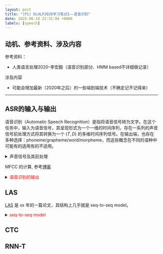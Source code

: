 ```yaml
---
layout: post
title: "(P1) DLHLP2020学习笔记1——语音识别"
date: 2022-06-19 22:31:04 +0800
labels: [speech]
---
```


<style>
hidden_block{
    color:red;
}
</style>

## 动机、参考资料、涉及内容

参考资料：

- 人类语言处理2020-李宏毅（语音识别部分、HMM based不详细做记录）

涉及内容

- 可能会增加最新（2020年之后）的一些端到端技术（不确定记不记得来）

---

## ASR的输入与输出
语音识别（Automatic Speech Recognition）是指将语音信号转为文字。在这个任务中，输入为语音信号，其呈现形式为一个一维的时间序列，存在一系列的声音信号前处理方式将其转换为一个 $(T, D)$ 的多维时间序列信号。在输出端，也存在多种选择：phoneme/grapheme/word/morpheme，而这些概念在不同的语种中可能有的适用有的不适用。

<details>
<summary>
声音信号及其前处理

MFCC 的计算, 参考[博客](https://haythamfayek.com/2016/04/21/speech-processing-for-machine-learning.html)
</summary>
</details>


<details>
<summary>
<hidden_block>
语音识别的输出
</hidden_block>
</summary>
<h3>Part 1：端到端语音识别</h3>

<h3>Part 2：基于HMM的方法</h3>
</details>


## LAS

[LAS]() 是 xx 年的一篇论文，其结构上几乎就是 seq-to-seq model。


<details>
<summary>
<hidden_block>
seq-to-seq model
</hidden_block>
</summary>
举一个用 seq-to-seq 模型做翻译模型的例子：任务为将 A 语言翻译为 B 语言，以下用大写字母表示 A 语言的 token，用小写字母表示 B 语言的 token

假定词表分别为：${A_1,...,A_m,<BOS_A>,<EOS_A>}$，${B_1,...,B_n,<BOS_B>,<EOS_B>}$，现在有一个输入序列为：$(A_3, A_100, A_1)$，期望得到输出序列。具体计算过程为：

首先将


demo：

假定 A 语言的词表为大写字母A-F，B 语言为小写字母a-f。真实的翻译规则为：

- 若带翻译句子首尾两个字符为同一个字符，则翻译过程将此字符忽略，且此过程往复进行
- 给定如下词表具有对应关系
```
AB -> bc
...
DE -> ef
A -> a
...
F -> f
```
- 若出现如下词表则发生倒装
```
BC
DE
```
- 其余情况均按大小写对应关系进行翻译




</details>

## CTC



## RNN-T